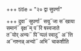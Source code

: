 +++
title = "२० द्वा सुपर्णा"

+++
दुवा᳓ सुपर्णा᳓ सयु᳓जा स᳓खाया  
समानं᳓ वृक्ष᳓म् प᳓रि षस्वजाते  
त᳓योर् अन्यः᳓ पि᳓प्पलं स्वादु᳓ अ᳓त्ति  
अ᳓नश्नन्न् अन्यो᳓ अभि᳓ चाकशीति